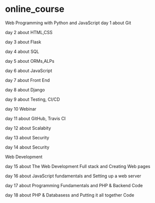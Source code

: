 # online_course
Web Programming with Python and JavaScript
day 1 
about Git

day 2
about HTML,CSS

day 3
about Flask

day 4
about SQL

day 5
about ORMs,ALPs

day 6
about JavaScript

day 7
about Front End

day 8
about Django

day 9 
about Testing, CI/CD

day 10 
Webinar

day 11
about GitHub, Travis CI

day 12
about Scalabity

day 13
about Security

day 14
about Security

Web Development

day 15
about The Web Development Full stack and Creating Web pages

day 16
about JavaScript fundamentals and Setting up a web server

day 17 
about Programming Fundamentals and PHP & Backend Code

day 18
about PHP & Databasess and  Putting it all together Code


